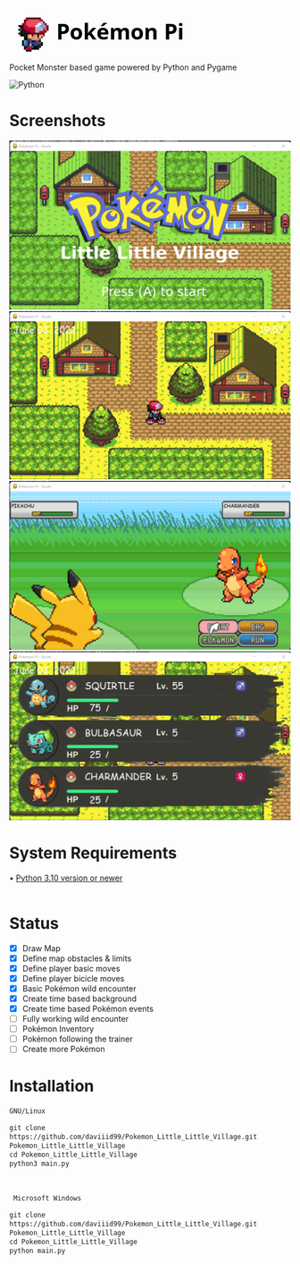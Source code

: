 <img src = "src/logo.png">  <br/>
Pocket Monster based game powered by Python and Pygame

![Python](https://img.shields.io/badge/python-3670A0?style=for-the-badge&logo=python&logoColor=ffdd54) 
<br/>

# Screenshots
<img src="src/Pokemon_Litle_Litle_Town_Title_Screen.png">
<img src = "src/Pokemon_Litle_Litle_Town.png">
<img src="src/Pokemon_Litle_Litle_Town_2.png">
<img src="src/Pokemon_Litle_Litle_Town_3.png">

<br/>

# System Requirements
• <a href="https://www.python.org/downloads/">Python 3.10 version or newer</a><br/>
<br/>

# Status

- [x] Draw Map
- [x] Define map obstacles & limits
- [x] Define player basic moves
- [x] Define player bicicle moves
- [x] Basic Pokémon wild encounter
- [x] Create time based background
- [x] Create time based Pokémon events
- [ ] Fully working wild encounter
- [ ] Pokémon Inventory
- [ ] Pokémon following the trainer
- [ ] Create more Pokémon

# Installation

```GNU/Linux ```
```
git clone https://github.com/daviiid99/Pokemon_Little_Little_Village.git Pokemon_Little_Little_Village
cd Pokemon_Little_Little_Village
python3 main.py
```
<br/>

``` Microsoft Windows```
```
git clone https://github.com/daviiid99/Pokemon_Little_Little_Village.git Pokemon_Little_Little_Village
cd Pokemon_Little_Little_Village
python main.py
```
